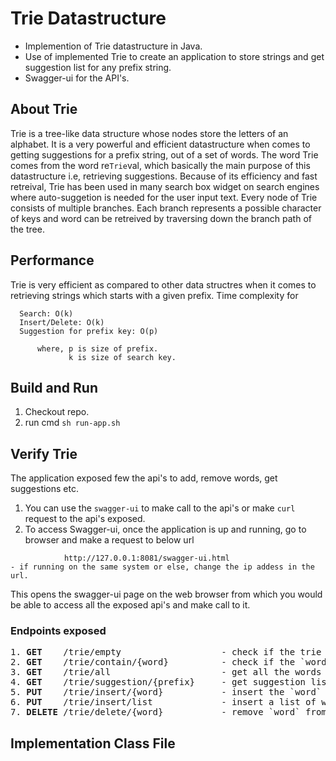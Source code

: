 # Trie Datastructure

- Implemention of Trie datastructure in Java.
- Use of implemented Trie to create an application to store strings and get suggestion list for any prefix string.
- Swagger-ui for the API's.

## About Trie
Trie is a tree-like data structure whose nodes store the letters of an alphabet. It is a very powerful and efficient datastructure when comes to getting suggestions for a prefix string, out of a set of words. The word Trie comes from the word re`Trie`val, which basically the main purpose of this datastructure i.e, retrieving suggestions. Because of its efficiency and fast retreival, Trie has been used in many search box widget on search engines where auto-suggetion is needed for the user input text.
Every node of Trie consists of multiple branches. Each branch represents a possible character of keys and word can be retreived by traversing down the branch path of the tree.

## Performance
Trie is very efficient as compared to other data structres when it comes to retrieving strings which starts with a given prefix.
Time complexity for 
```
  Search: O(k)   
  Insert/Delete: O(k)
  Suggestion for prefix key: O(p)   
        
      where, p is size of prefix.
             k is size of search key.
 ````
                

## Build and Run
1. Checkout repo.
2. run cmd `sh run-app.sh`


## Verify Trie
The application exposed few the api's to add, remove words, get suggestions etc.
1. You can use the `swagger-ui` to make call to the api's or make `curl` request to the api's exposed.
2. To access Swagger-ui, once the application is up and running, go to browser and make a request to below url
```
            http://127.0.0.1:8081/swagger-ui.html
- if running on the same system or else, change the ip addess in the url.
``` 
   This opens the swagger-ui page on the web browser from which you would be able to access all the exposed api's and make call to it. 

### Endpoints exposed
<pre>
1. <b>GET</b>    /trie/empty                   - check if the trie is empty. 
2. <b>GET</b>    /trie/contain/{word}          - check if the `word` is present in trie.
3. <b>GET</b>    /trie/all                     - get all the words in the trie.
4. <b>GET</b>    /trie/suggestion/{prefix}     - get suggestion list for words starting with given `prefix` in trie.
5. <b>PUT</b>    /trie/insert/{word}           - insert the `word` in the trie.
6. <b>PUT</b>    /trie/insert/list             - insert a list of words in trie at once. Expects a list of string in request body.
7. <b>DELETE</b> /trie/delete/{word}           - remove `word` from trie. 
</pre>
## Implementation Class File
